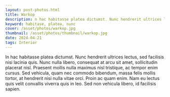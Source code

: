 ```yaml
---
layout: post-photos.html
title: Warkop
description: n hac habitasse platea dictumst. Nunc hendrerit ultrices lectus, sed facilisis nisi lacinia quis.
keyword: habitase, platea, nunc
cover: /asset/photos/warkop.jpg
thumbnail: /asset/photos/thumbnail/warkop.jpg
date: 2024-04-21
tags: Interior
---
```

In hac habitasse platea dictumst. Nunc hendrerit ultrices lectus, sed facilisis nisi lacinia quis. Nunc nulla libero, consequat at arcu sit amet, sollicitudin placerat nisl. Praesent mollis nulla maximus nisl tristique, ac tempor enim cursus. Sed vehicula, quam nec commodo bibendum, massa felis mollis tortor, at hendrerit nisi nulla vitae orci. Proin ac quam enim. Nam eu lectus quis velit convallis viverra quis in leo. Sed non vehicula libero, id facilisis sapien.